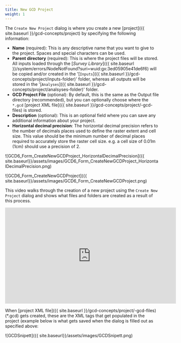 ```yaml
---
title: New GCD Project
weight: 1
---
```


The `Create New Project` dialog is where you create a new [project]({{ site.baseurl }}/gcd-concepts/project) by specifying the following information: 

- **Name** (required): This is any descriptive name that you want to give to the project. Spaces and special characters can be used.
- **Parent directory** (required): This is where the project files will be stored. All inputs loaded through the [*Survey Library*]({{ site.baseurl }}/system/errors/NodeNotFound?suri=wuid:gx:3ed05905e41de6f6) will be copied and/or created in the '[`Inputs`]({{ site.baseurl }}/gcd-concepts/project/inputs-folder)' folder, whereas all outputs will be stored in the '[`Analyses`]({{ site.baseurl }}/gcd-concepts/project/analsyses-folder)' folder.
- **GCD Project File** (optional): By default, this is the same as the Output file directory (recommended), but you can optionally choose where the `*.gcd` [project XML file]({{ site.baseurl }}/gcd-concepts/project/-gcd-files) is stored.
- **Description** (optional): This is an optional field where you can save any additional information about your project.
- **Horizontal decimal precision**: The horizontal decimal precision refers to the number of decimals places used to define the raster extent and cell size. This value should be the minimum number of decimal places required to accurately store the raster cell size. e.g. a cell size of 0.01m (1cm) should use a precision of 2.

![GCD6_Form_CreateNewGCDProject_HorizontalDecimalPrecision]({{ site.baseurl}}/assets/images/GCD6_Form_CreateNewGCDProject_HorizontalDecimalPrecision.png)

![GCD6_Form_CreateNewGCDProject]({{ site.baseurl}}/assets/images/GCD6_Form_CreateNewGCDProject.png)

This video walks through the creation of a new project using the `Create New Project` dialog and shows what files and folders are created as a result of this process.

<iframe width="560" height="315" src="https://www.youtube.com/embed/YPeVRjoq0Y0" frameborder="0" allowfullscreen></iframe>

When [project XML file]({{ site.baseurl }}/gcd-concepts/project/-gcd-files) (*.gcd) gets created, these are the XML tags that get populated in the project (example below is what gets saved when the dialog is filled out as specified above:

![GCDSnipett]({{ site.baseurl}}/assets/images/GCDSnipett.png)
